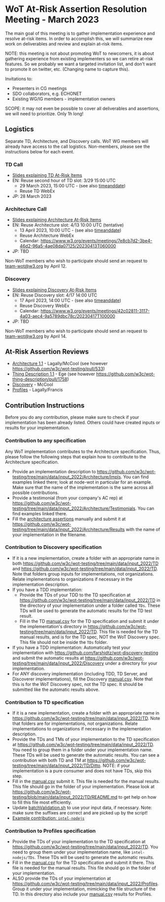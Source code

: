 # WoT At-Risk Assertion Resolution Meeting - March 2023

The main goal of this meeting is to gather implementation experience and resolve at-risk items.
In order to accomplish this, we will summarize new work on deliverables
and review and explain at-risk items.

NOTE: this meeting is not about promoting WoT to newcomers, it is
about gathering experience from existing implementers so we can retire
at-risk features. So we probably we want a targeted invitation list,
and don't want to promote it on twitter, etc.
(Changing name to capture this).

Invitations to:

- Presenters in CG meetings
- SDO collaborators, e.g. ECHONET
- Existing WG/IG members - implementation owners

SCOPE: it may not even be possible to cover all deliverables and assertions,
we will need to prioritize. Only 1h long!

## Logistics

Separate TD, Architecture, and Discovery calls.
WoT WG members will already have access to the call logistics.
Non-members, please see the instructions below for each event.

### TD Call

- [Slides explaining TD At-Risk Items](https://docs.google.com/presentation/d/1OZeLR0-qAw01R1UloTG25xQjc5LFuwvRP9o50QVo660/edit?usp=sharing)
- EN: Reuse second hour of TD slot: 3/29 15:00 UTC
  - 29 March 2023, 15:00 UTC - (see also [timeanddate](https://www.timeanddate.com/worldclock/converter.html?iso=20230329T150000&p1=137&p2=43&p3=tz_at&p4=1440&p5=136&p6=195&p7=101&p8=33&p9=236&p10=248))
  - Reuse TD WebEx
- JP: 28 March 2023

### Architecture Call

- [Slides explaining Architecture At-Risk Items](https://docs.google.com/presentation/d/16Ow5rPjnojdl693pqkOhoc5bNCBIMOYZvJQC9wHZGsk/edit?usp=sharing)
- EN: Reuse Architecture slot: 4/13 10:00 UTC (tentative)
  - 13 April 2023, 10:00 UTC - (see also [timeanddate](https://www.timeanddate.com/worldclock/converter.html?iso=20230413T100000&p1=137&p2=43&p3=tz_at&p4=1440&p5=136&p6=195&p7=101&p8=33&p9=236&p10=248))
  - Reuse Architecture WebEx
  - Calendar: https://www.w3.org/events/meetings/7e8cb7d2-3be4-46d2-96a5-4ae08da07125/20230413T060000
- JP: TBD

Non-WoT members who wish to participate should send an request to 
[team-wot@w3.org](mailto:team-wot@w3.org) by April 12.

### Discovery

- [Slides explaining Discovery At-Risk Items](https://docs.google.com/presentation/d/1HEI1uObGJdXEddWbg2vWFz_LjiCL44yHGac8EPUzGUs/edit?usp=sharing)
- EN: Reuse Discovery slot: 4/17 14:00 UTC 
  - 17 April 2023, 14:00 UTC - (see also [timeanddate](https://www.timeanddate.com/worldclock/converter.html?iso=20230417T140000&p1=137&p2=43&p3=tz_at&p4=1440&p5=136&p6=195&p7=101&p8=33&p9=236&p10=248))
  - Reuse Discovery WebEx
  - Calendar: https://www.w3.org/events/meetings/42c02811-3117-4a03-aec4-9a5789dbc78c/20230417T100000
- JP: TBD

Non-WoT members who wish to participate should send an request to 
[team-wot@w3.org](mailto:team-wot@w3.org) by April 14.

## At-Risk Assertion Reviews

- [Architecture 1.1](link.md) - Lagally/McCool (see however https://github.com/w3c/wot-testing/pull/533)
- [Thing Description 1.1](link.md) - Ege (see however https://github.com/w3c/wot-thing-description/pull/1758)
- [Discovery](link.md) - McCool
- [Profiles](link.md) - Lagally/Francis

## Contribution Instructions

Before you do any contribution, please make sure to check if your implementation has been already listed. Others could have created inputs or results for your implementation.

### Contribution to any specification

Any WoT implementation contributes to the Architecture specification. Thus, please follow the following steps that explain how to contribute to the Architecture specification.

- Provide an implementation description to <https://github.com/w3c/wot-testing/tree/main/data/input_2022/Architecture/Impls>. You can find examples linked there; look at node-wot in particular for an example. Make sure that the name of the implementation is the same across all possible contributions.
- Provide a testimonial (from your company's AC rep) at <https://github.com/w3c/wot-testing/tree/main/data/input_2022/Architecture/Testimonials>. You can find examples linked there.
- Fill the [architecture assertions](https://github.com/w3c/wot-architecture/blob/main/testing/assertions.csv) manually and submit it at <https://github.com/w3c/wot-testing/tree/main/data/input_2022/Architecture/Results> with the name of your implementation in the filename.

### Contribution to Discovery specification

- If it is a new implementation, create a folder with an appropriate name in both <https://github.com/w3c/wot-testing/tree/main/data/input_2022/TD> and <https://github.com/w3c/wot-testing/tree/main/data/input_2022/TD>. Note that folders group inputs for implementations, not organizations. Relate implementations to organizations if necessary in the implementation description.
- If you have a TDD implementation:
  - Provide the TDs of your TDD to the TD specification at <https://github.com/w3c/wot-testing/tree/main/data/input_2022/TD> in the directory of your implementation under a folder called `TDs`. These TDs will be used to generate the automatic results for the TD test result.
  - Fill in the TD [manual.csv](https://github.com/w3c/wot-thing-description/blob/main/testing/manual.csv) for the TD specification and submit it under the implementation's directory in <https://github.com/w3c/wot-testing/tree/main/data/input_2022/TD>. This file is needed for the TD manual results, and is for the TD spec, NOT the WoT Discovery spec. This file should not be inside the `TDs` folder.
- If you have a TDD implementation: Automatically test your implementation with <https://github.com/farshidtz/wot-discovery-testing> and submit the automatic results at <https://github.com/w3c/wot-testing/tree/main/data/input_2022/Discovery> under a directory for your implementation.
- For ANY discovery implementation (including TDD, TD Server, and Discoverer implementations), fill the Discovery [manual.csv](https://github.com/w3c/wot-discovery/blob/main/testing/manual.csv). Note that this is for the WoT Discovery spec, not the TD spec. It should be submitted like the automatic results above.

### Contribution to TD specification

- If it is a new implementation, create a folder with an appropriate name in <https://github.com/w3c/wot-testing/tree/main/data/input_2022/TD>. Note that folders are for implementations, not organizations. Relate implementations to organizations if necessary in the implementation description.
- Provide the TDs and TMs of your implementation to the TD specification at <https://github.com/w3c/wot-testing/tree/main/data/input_2022/TD>. You need to group them in a folder under your implementation name. These TDs will be used to generate the automatic results. You can see a contribution with both TD and TM at <https://github.com/w3c/wot-testing/tree/main/data/input_2022/TD/Ditto>. NOTE: if your implementation is a pure consumer and does not have TDs, skip this step.
- Fill in the [manual.csv](https://github.com/w3c/wot-thing-description/blob/main/testing/manual.csv) submit it. This file is needed for the manual results. This file should go in the folder of your implementation. Please look at <https://github.com/w3c/wot-testing/blob/main/data/input_2022/TD/README.md> to get help on how to fill this file most efficiently.
- Update [batchValidation.sh](https://github.com/w3c/wot-testing/blob/main/data/input_2022/TD/batchValidation.sh) to use your input data, if necessary. Note: make sure the suffixes are correct and are picked up by the script!
- [Example contribution: `intel-nodejs`](https://github.com/w3c/wot-testing/pull/312)

### Contribution to Profiles specification

- Provide the TDs of your implementation to the TD specification at <https://github.com/w3c/wot-testing/tree/main/data/input_2022/TD>. You need to group them under your implementation name, like `intel-nodejs/TDs`. These TDs will be used to generate the automatic results.
- Fill in the [manual.csv](https://github.com/w3c/wot-thing-description/blob/main/testing/manual.csv) for the TD specification and submit it there. This file is needed for the manual results. This file should go in the folder of your implementation.
- ALSO provide the TDs of your implementation at <https://github.com/w3c/wot-testing/tree/main/data/input_2022/Profiles>. Group it under your implementation, mimicking the file structure of the TD. In this directory also include your [manual.csv](https://github.com/w3c/wot-profile/blob/main/testing/manual.csv) results for Profiles.
